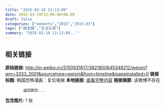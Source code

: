 ```yaml
---
title: "2015-03-19 13:13:09"
date: 2015-03-19T13:00:00+08:00
draft: false
categories: ["moments","2015","2015-03"]
tags: ["朋友圈","生活记录"]
summary: "2015-03-19 13:13:09..."
---
```


## 相关链接

**原始链接:** http://m.weibo.cn/5150931617/3821850645348212/weixin?wm=3333_2001&sourcetype=weixin&from=timeline&isappinstalled=0
**链接标题:** 韩国恐怖漫画：复位电梯
**本地链接:** [查看完整内容](/link_content/2015/03/2015-03-19-3/link_content/)
**链接摘要:** 该微博不存在
    
            返回首页...
**包含图片:** 1 张

